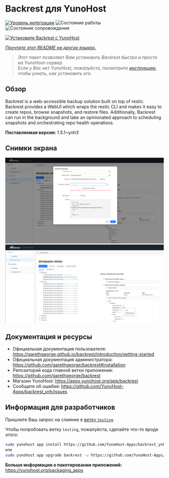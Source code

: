 <!--
Важно: этот README был автоматически сгенерирован <https://github.com/YunoHost/apps/tree/master/tools/readme_generator>
Он НЕ ДОЛЖЕН редактироваться вручную.
-->

# Backrest для YunoHost

[![Уровень интеграции](https://dash.yunohost.org/integration/backrest.svg)](https://ci-apps.yunohost.org/ci/apps/backrest/) ![Состояние работы](https://ci-apps.yunohost.org/ci/badges/backrest.status.svg) ![Состояние сопровождения](https://ci-apps.yunohost.org/ci/badges/backrest.maintain.svg)

[![Установите Backrest с YunoHost](https://install-app.yunohost.org/install-with-yunohost.svg)](https://install-app.yunohost.org/?app=backrest)

*[Прочтите этот README на других языках.](./ALL_README.md)*

> *Этот пакет позволяет Вам установить Backrest быстро и просто на YunoHost-сервер.*  
> *Если у Вас нет YunoHost, пожалуйста, посмотрите [инструкцию](https://yunohost.org/install), чтобы узнать, как установить его.*

## Обзор

Backrest is a web-accessible backup solution built on top of restic. Backrest provides a WebUI which wraps the restic CLI and makes it easy to create repos, browse snapshots, and restore files. Additionally, Backrest can run in the background and take an opinionated approach to scheduling snapshots and orchestrating repo health operations.


**Поставляемая версия:** 1.5.1~ynh3

## Снимки экрана

![Снимок экрана Backrest](./doc/screenshots/68747470733a2f2f663030302e6261636b626c617a6562322e636f6d2f66696c652f6773686172652f73637265656e73686f74732f323032342f53637265656e73686f742b66726f6d2b323032342d30312d30342b31382d31392d35302e706e67.png)
![Снимок экрана Backrest](./doc/screenshots/68747470733a2f2f663030302e6261636b626c617a6562322e636f6d2f66696c652f6773686172652f73637265656e73686f74732f323032342f53637265656e73686f742b66726f6d2b323032342d30312d30342b31382d33302d31342e706e67.png)

## Документация и ресурсы

- Официальная документация пользователя: <https://garethgeorge.github.io/backrest/introduction/getting-started>
- Официальная документация администратора: <https://github.com/garethgeorge/backrest#installation>
- Репозиторий кода главной ветки приложения: <https://github.com/garethgeorge/backrest>
- Магазин YunoHost: <https://apps.yunohost.org/app/backrest>
- Сообщите об ошибке: <https://github.com/YunoHost-Apps/backrest_ynh/issues>

## Информация для разработчиков

Пришлите Ваш запрос на слияние в [ветку `testing`](https://github.com/YunoHost-Apps/backrest_ynh/tree/testing).

Чтобы попробовать ветку `testing`, пожалуйста, сделайте что-то вроде этого:

```bash
sudo yunohost app install https://github.com/YunoHost-Apps/backrest_ynh/tree/testing --debug
или
sudo yunohost app upgrade backrest -u https://github.com/YunoHost-Apps/backrest_ynh/tree/testing --debug
```

**Больше информации о пакетировании приложений:** <https://yunohost.org/packaging_apps>
